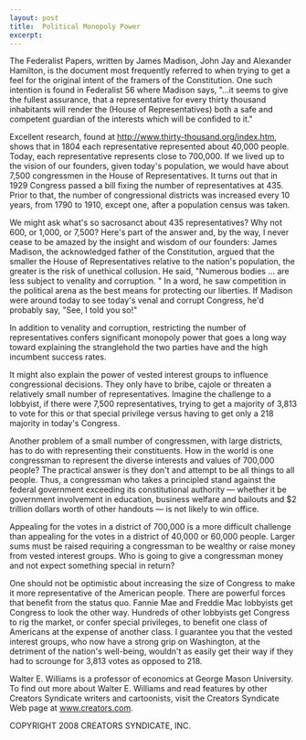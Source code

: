```yaml
---
layout: post
title:  Political Monopoly Power
excerpt:
---
```


The Federalist Papers, written by James Madison, John Jay and Alexander Hamilton, is the document most frequently referred to when trying to get a feel for the original intent of the framers of the Constitution. One such intention is found in Federalist 56 where Madison says, "...it seems to give the fullest assurance, that a representative for every thirty thousand inhabitants will render the (House of Representatives) both a safe and competent guardian of the interests which will be confided to it."

Excellent research, found at http://www.thirty-thousand.org/index.htm, shows that in 1804 each representative represented about 40,000 people. Today, each representative represents close to 700,000. If we lived up to the vision of our founders, given today's population, we would have about 7,500 congressmen in the House of Representatives. It turns out that in 1929 Congress passed a bill fixing the number of representatives at 435. Prior to that, the number of congressional districts was increased every 10 years, from 1790 to 1910, except one, after a population census was taken.

We might ask what's so sacrosanct about 435 representatives? Why not 600, or 1,000, or 7,500? Here's part of the answer and, by the way, I never cease to be amazed by the insight and wisdom of our founders: James Madison, the acknowledged father of the Constitution, argued that the smaller the House of Representatives relative to the nation's population, the greater is the risk of unethical collusion. He said, "Numerous bodies ... are less subject to venality and corruption. " In a word, he saw competition in the political arena as the best means for protecting our liberties. If Madison were around today to see today's venal and corrupt Congress, he'd probably say, "See, I told you so!"

In addition to venality and corruption, restricting the number of representatives confers significant monopoly power that goes a long way toward explaining the stranglehold the two parties have and the high incumbent success rates.

 It might also explain the power of vested interest groups to influence congressional decisions. They only have to bribe, cajole or threaten a relatively small number of representatives. Imagine the challenge to a lobbyist, if there were 7,500 representatives, trying to get a majority of 3,813 to vote for this or that special privilege versus having to get only a 218 majority in today's Congress.

Another problem of a small number of congressmen, with large districts, has to do with representing their constituents. How in the world is one congressman to represent the diverse interests and values of 700,000 people? The practical answer is they don't and attempt to be all things to all people. Thus, a congressman who takes a principled stand against the federal government exceeding its constitutional authority — whether it be government involvement in education, business welfare and bailouts and $2 trillion dollars worth of other handouts — is not likely to win office.

Appealing for the votes in a district of 700,000 is a more difficult challenge than appealing for the votes in a district of 40,000 or 60,000 people. Larger sums must be raised requiring a congressman to be wealthy or raise money from vested interest groups. Who is going to give a congressman money and not expect something special in return?

One should not be optimistic about increasing the size of Congress to make it more representative of the American people. There are powerful forces that benefit from the status quo. Fannie Mae and Freddie Mac lobbyists get Congress to look the other way. Hundreds of other lobbyists get Congress to rig the market, or confer special privileges, to benefit one class of Americans at the expense of another class. I guarantee you that the vested interest groups, who now have a strong grip on Washington, at the detriment of the nation's well-being, wouldn't as easily get their way if they had to scrounge for 3,813 votes as opposed to 218.

Walter E. Williams is a professor of economics at George Mason University. To find out more about Walter E. Williams and read features by other Creators Syndicate writers and cartoonists, visit the Creators Syndicate Web page at www.creators.com.

COPYRIGHT 2008 CREATORS SYNDICATE, INC.

